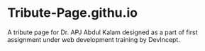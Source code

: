 # Tribute-Page.githu.io
A tribute page for Dr. APJ Abdul Kalam designed as a part of first assignment under web development training by DevIncept.
